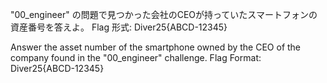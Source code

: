 "00_engineer" の問題で見つかった会社のCEOが持っていたスマートフォンの資産番号を答えよ。
Flag 形式: Diver25{ABCD-12345}

Answer the asset number of the smartphone owned by the CEO of the company found in the "00_engineer" challenge.
Flag Format: Diver25{ABCD-12345}
